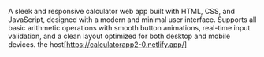 A sleek and responsive calculator web app built with HTML, CSS, and JavaScript, designed with a modern and minimal user interface.
Supports all basic arithmetic operations with smooth button animations, real-time input validation, and a clean layout optimized for both desktop and mobile devices.
the host[https://calculatorapp2-0.netlify.app/]
